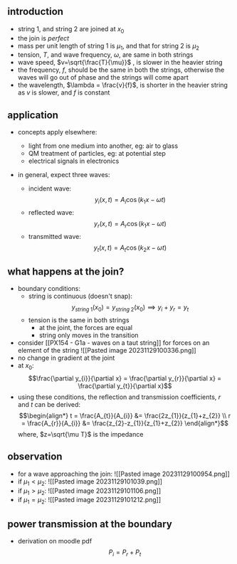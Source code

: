 ## introduction
- string 1, and string 2 are joined at $x_{0}$
- the join is *perfect*
- mass per unit length of string 1 is $\mu_{1}$, and that for string 2 is $\mu_{2}$
- tension, $T$, and wave frequency, $\omega$, are same in both strings
- wave speed, $v=\sqrt{\frac{T}{\mu}}$ , is slower in the heavier string
- the frequency, $f$, should be the same in both the strings, otherwise the waves will go out of phase and the strings will come apart
- the wavelength, $\lambda = \frac{v}{f}$, is shorter in the heavier string as $v$ is slower, and $f$ is constant

## application
- concepts apply elsewhere: 
	- light from one medium into another, eg: air to glass
	- QM treatment of particles, eg: at potential step
	- electrical signals in electronics

- in general, expect three waves:
	- incident wave: $$y_{i}(x,t) = A_{i}\cos(k_{1}x-\omega t)$$
	- reflected wave: $$y_{r}(x,t) = A_{r}\cos(k_{1}x-\omega t)$$
	- transmitted wave: $$y_{t}(x,t) = A_{t}\cos(k_{2}x-\omega t)$$
## what happens at the join?
- boundary conditions:
	- string is continuous (doesn't snap): $$y_{string\; 1}(x_{0}) = y_{string\; 2}(x_{0}) \implies y_{i}+y_{r}= y_{t}$$
	- tension is the same in both strings
		- at the joint, the forces are equal
		- string only moves in the transition
- consider [[PX154 - G1a - waves on a taut string]]  for forces on an element of the string
![[Pasted image 20231129100336.png]]
- no change in gradient at the joint
- at $x_{0}$: $$\frac{\partial y_{i}}{\partial x} = \frac{\partial y_{r}}{\partial x} = \frac{\partial y_{t}}{\partial x}$$
- using these conditions, the reflection and transmission coefficients, $r$ and $t$ can be derived: $$\begin{align*}
		t = \frac{A_{t}}{A_{i}} &= \frac{2z_{1}}{z_{1}+z_{2}} \\ 
		r = \frac{A_{r}}{A_{i}} &= \frac{z_{2}-z_{1}}{z_{1}+z_{2}}
	\end{align*}$$
	where, $z=\sqrt{\mu T}$ is the impedance
## observation
- for a wave approaching the join: ![[Pasted image 20231129100954.png]]
- if $\mu_{1}<\mu_2$: ![[Pasted image 20231129101039.png]]
- if $\mu_{1}>\mu_2$: ![[Pasted image 20231129101106.png]]
- if $\mu_{1}= \mu_{2}$: ![[Pasted image 20231129101212.png]]
## power transmission at the boundary
- derivation on moodle pdf
$$P_{i}= P_{r}+ P_{t}$$